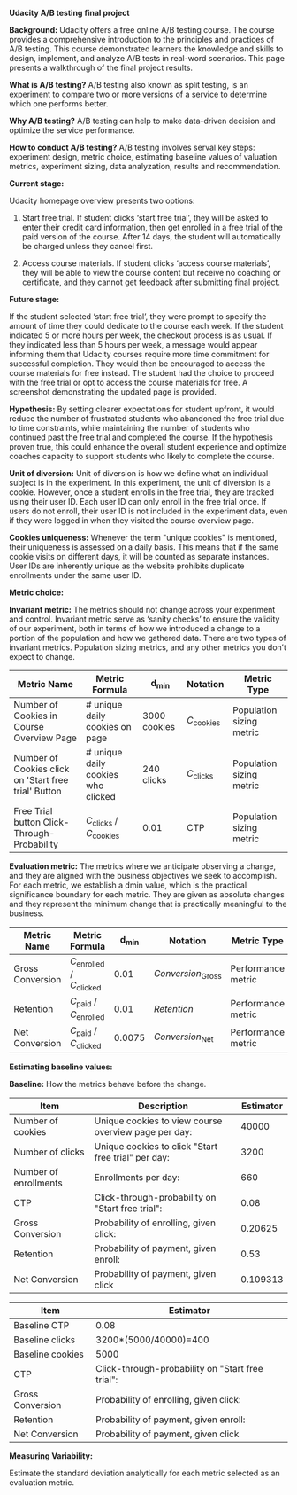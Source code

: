 **Udacity A/B testing final project**

**Background:** Udacity offers a free online A/B testing course. The course provides a comprehensive introduction to the principles and practices of A/B testing. This course demonstrated learners the knowledge and skills to design, implement, and analyze A/B tests in real-word scenarios. This page presents a walkthrough of the final project results.

**What is A/B testing?** A/B testing also known as split testing, is an experiment to compare two or more versions of a service to determine which one performs better.

**Why A/B testing?** A/B testing can help to make data-driven decision and optimize the service performance.

**How to conduct A/B testing?** A/B testing involves serval key steps: experiment design, metric choice, estimating baseline values of valuation metrics, experiment sizing, data analyzation, results and recommendation.

**Current stage:**

Udacity homepage overview presents two options:

1. Start free trial. If student clicks ‘start free trial’, they will be asked to enter their credit card information, then get enrolled in a free trial of the paid version of the course. After 14 days, the student will automatically be charged unless they cancel first.

2. Access course materials. If student clicks ‘access course materials’, they will be able to view the course content but receive no coaching or certificate, and they cannot get feedback after submitting final project.

**Future stage:**

If the student selected ‘start free trial’, they were prompt to specify the amount of time they could dedicate to the course each week. If the student indicated 5 or more hours per week, the checkout process is as usual. If they indicated less than 5 hours per week, a message would appear informing them that Udacity courses require more time commitment for successful completion. They would then be encouraged to access the course materials for free instead. The student had the choice to proceed with the free trial or opt to access the course materials for free. A screenshot demonstrating the updated page is provided.

**Hypothesis:**
By setting clearer expectations for student upfront, it would reduce the number of frustrated students who abandoned the free trial due to time constraints, while maintaining the number of students who continued past the free trial and completed the course. If the hypothesis proven true, this could enhance the overall student experience and optimize coaches capacity to support students who likely to complete the course.

**Unit of diversion:**
Unit of diversion is how we define what an individual subject is in the experiment. In this experiment, the unit of diversion is a cookie. However, once a student enrolls in the free trial, they are tracked using their user ID. Each user ID can only enroll in the free trial once. If users do not enroll, their user ID is not included in the experiment data, even if they were logged in when they visited the course overview page.

**Cookies uniqueness:** 
Whenever the term "unique cookies" is mentioned, their uniqueness is assessed on a daily basis. This means that if the same cookie visits on different days, it will be counted as separate instances. User IDs are inherently unique as the website prohibits duplicate enrollments under the same user ID.

**Metric choice:**

**Invariant metric:** The metrics should not change across your experiment and control. Invariant metric serve as ‘sanity checks’ to ensure the validity of our experiment, both in terms of how we introduced a change to a portion of the population and how we gathered data. There are two types of invariant metrics. Population sizing metrics, and any other metrics you don’t expect to change.

|         Metric Name      |         Metric Formula |    d<sub>min</sub>  |             Notation | Metric Type | 
| ------------------------ | ---------------------- | --------------------| ---------------------|-------------| 
|Number of Cookies in Course Overview Page|# unique daily cookies on page|3000 cookies|*C*<sub>cookies</sub>|Population sizing metric|
|Number of Cookies click on 'Start free trial' Button|# unique daily cookies who clicked|240 clicks|*C*<sub>clicks</sub>| Population sizing metric|
|Free Trial button Click-Through-Probability|*C*<sub>clicks</sub> / *C*<sub>cookies</sub>|0.01|CTP|Population sizing metric|

**Evaluation metric:** The metrics where we anticipate observing a change, and they are aligned with the business objectives we seek to accomplish. For each metric, we establish a dmin value, which is the practical significance boundary for each metric. They are given as absolute changes and they represent the minimum change that is practically meaningful to the business.

|         Metric Name      |         Metric Formula |    d<sub>min</sub>  |             Notation | Metric Type | 
| ------------------------ | ---------------------- | --------------------| ---------------------|-------------| 
|Gross Conversion|*C*<sub>enrolled</sub> / *C*<sub>clicked</sub>|0.01|*Conversion*<sub>Gross</sub>|Performance metric|
|Retention|*C*<sub>paid</sub> / *C*<sub>enrolled</sub>|0.01|*Retention*|Performance metric|
|Net Conversion|*C*<sub>paid</sub> / *C*<sub>clicked</sub>|0.0075|*Conversion*<sub>Net</sub>|Performance metric|

**Estimating baseline values:**

**Baseline:** How the metrics behave before the change.

|Item|	Description|	Estimator|
| ----- | ------ | -------| 
|Number of cookies|	Unique cookies to view course overview page per day:|	40000|
|Number of clicks	| Unique cookies to click "Start free trial" per day:|3200|
|Number of enrollments|Enrollments per day:|660|
|CTP|	Click-through-probability on "Start free trial":	|0.08|
|Gross Conversion|Probability of enrolling, given click:|	0.20625|
|Retention|Probability of payment, given enroll:|	0.53|
|Net Conversion|Probability of payment, given click| 0.109313|


|Item|	Estimator|
| ------ | -------| 
|Baseline CTP|	0.08|
|Baseline clicks|3200*(5000/40000)=400|
|Baseline cookies|5000|
|CTP|	Click-through-probability on "Start free trial":	|0.08|
|Gross Conversion|Probability of enrolling, given click:|	0.20625|
|Retention|Probability of payment, given enroll:|	0.53|
|Net Conversion|Probability of payment, given click| 0.109313|

**Measuring Variability:**

Estimate the standard deviation analytically for each metric selected as an evaluation metric.


